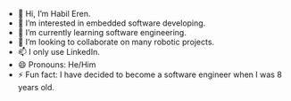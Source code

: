 - 👋 Hi, I’m Habil Eren.
- 👀 I’m interested in embedded software developing.
- 🌱 I’m currently learning software engineering.
- 💞️ I’m looking to collaborate on many robotic projects.
- 📫 I only use LinkedIn.
- 😄 Pronouns: He/Him
- ⚡ Fun fact: I have decided to become a software engineer when I was 8 years old.

<!---
habilerent/habilerent is a ✨ special ✨ repository because its `README.md` (this file) appears on your GitHub profile.
You can click the Preview link to take a look at your changes.
--->
